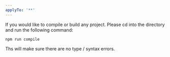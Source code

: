 ```yaml
---
applyTo: '**'
---
```


If you would like to compile or build any project. Please cd into the directory and run the following command:

```
npm run compile
```

Ths will make sure there are no type / syntax errors. 